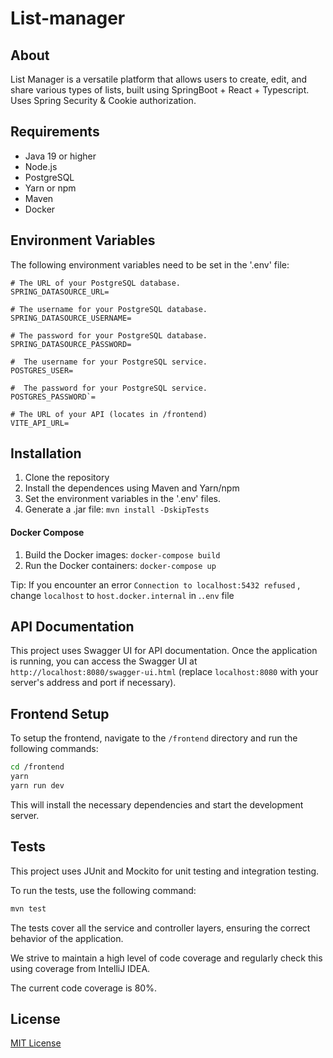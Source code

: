 # List-manager

## About
List Manager is a versatile platform that allows users to create, edit, and share various types of lists, built using SpringBoot + React + Typescript. Uses Spring Security & Cookie authorization.

## Requirements

- Java 19 or higher
- Node.js
- PostgreSQL
- Yarn or npm
- Maven
- Docker

## Environment Variables
The following environment variables need to be set in the '.env' file:
```properties
# The URL of your PostgreSQL database.
SPRING_DATASOURCE_URL= 

# The username for your PostgreSQL database.
SPRING_DATASOURCE_USERNAME=

# The password for your PostgreSQL database.
SPRING_DATASOURCE_PASSWORD=

#  The username for your PostgreSQL service.
POSTGRES_USER=

#  The password for your PostgreSQL service.
POSTGRES_PASSWORD`=

# The URL of your API (locates in /frontend)
VITE_API_URL= 
```
## Installation

1. Clone the repository
2. Install the dependences using Maven and Yarn/npm
3. Set the environment variables in the '.env' files.
4. Generate a .jar file: ```mvn install -DskipTests```

#### Docker Compose
1. Build the Docker images: ```docker-compose build```
2. Run the Docker containers: ```docker-compose up```

Tip: If you encounter an error `Connection to localhost:5432 refused` , change `localhost` to `host.docker.internal` in .`.env` file
## API Documentation
This project uses Swagger UI for API documentation. Once the application is running, you can access the Swagger UI at `http://localhost:8080/swagger-ui.html` (replace `localhost:8080` with your server's address and port if necessary).
## Frontend Setup

To setup the frontend, navigate to the `/frontend` directory and run the following commands:

```bash
cd /frontend
yarn
yarn run dev
```
This will install the necessary dependencies and start the development server.

## Tests

This project uses JUnit and Mockito for unit testing and integration testing.

To run the tests, use the following command:

```bash
mvn test
```
The tests cover all the service and controller layers, ensuring the correct behavior of the application.

We strive to maintain a high level of code coverage and regularly check this using coverage from IntelliJ IDEA.

The current code coverage is 80%.
## License

[MIT License](LICENSE)